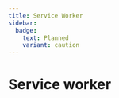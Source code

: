 ```yaml
---
title: Service Worker
sidebar:
  badge:
    text: Planned
    variant: caution
---
```


# Service worker

